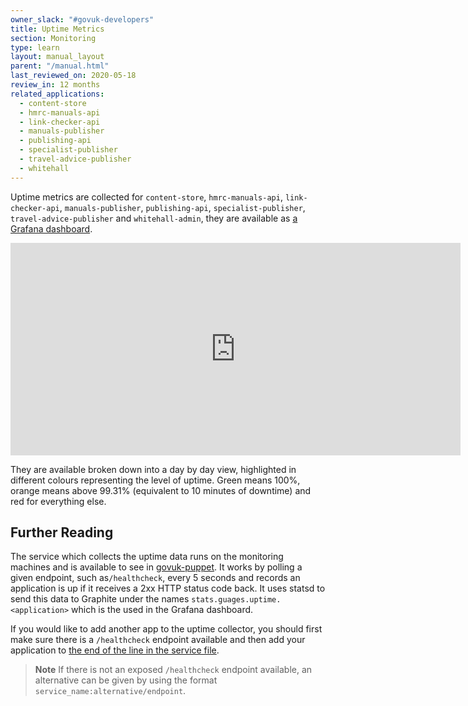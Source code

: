 ```yaml
---
owner_slack: "#govuk-developers"
title: Uptime Metrics
section: Monitoring
type: learn
layout: manual_layout
parent: "/manual.html"
last_reviewed_on: 2020-05-18
review_in: 12 months
related_applications:
  - content-store
  - hmrc-manuals-api
  - link-checker-api
  - manuals-publisher
  - publishing-api
  - specialist-publisher
  - travel-advice-publisher
  - whitehall
---
```


Uptime metrics are collected for `content-store`, `hmrc-manuals-api`,
`link-checker-api`, `manuals-publisher`, `publishing-api`, `specialist-publisher`,
`travel-advice-publisher` and `whitehall-admin`, they are available as
[a Grafana dashboard][grafana-dashboard].

<p>
  <iframe src="https://grafana.publishing.service.gov.uk/dashboard-solo/file/application_uptime.json?panelId=4" width="720" height="340" frameborder="0"></iframe>
</p>

They are available broken down into a day by day view, highlighted in different
colours representing the level of uptime. Green means 100%, orange means above
99.31% (equivalent to 10 minutes of downtime) and red for everything else.

## Further Reading

The service which collects the uptime data runs on the monitoring machines and
is available to see in [govuk-puppet][uptime-collector-pr]. It works by polling
a given endpoint, such as`/healthcheck`, every 5 seconds and records an application
is up if it receives a 2xx HTTP status code back. It uses statsd to send this data to Graphite under
the names `stats.guages.uptime.<application>` which is the used in the Grafana
dashboard.

If you would like to add another app to the uptime collector, you should first
make sure there is a `/healthcheck` endpoint available and then add your
application to [the end of the line in the service file][uptime-service-file].

>**Note** If there is not an exposed `/healthcheck` endpoint available, an alternative
>can be given by using the format `service_name:alternative/endpoint`.

[grafana-dashboard]: https://grafana.publishing.service.gov.uk/dashboard/file/application_uptime.json
[uptime-collector-pr]: https://github.com/alphagov/govuk-puppet/pull/6353/files#diff-ba6dc00b5f1aecfcf2fed71882089844
[uptime-service-file]: https://github.com/alphagov/govuk-puppet/pull/6353/files#diff-3c14b0dbebef6ce25a9e337b66b257fdR9
